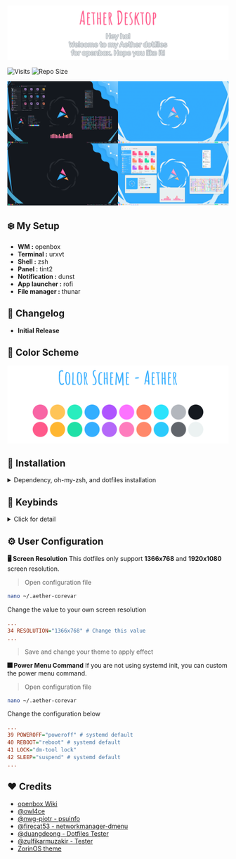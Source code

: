 ![greeting](/Other/greeting.png)

<img alt="Visits" src="https://badges.pufler.dev/visits/ilham25/dotfiles-openbox?style=flat-square&label=&color=success&logo=GitHub&logoColor=white&labelColor=373e4d"/>
<img alt="Repo Size" src="https://github-size-badge.herokuapp.com/ilham25/dotfiles-openbox.svg"/>

![preview](/Other/preview.png)

## :snowflake: My Setup

- **WM :** openbox
- **Terminal :** urxvt
- **Shell :** zsh
- **Panel :** tint2
- **Notification :** dunst
- **App launcher :** rofi
- **File manager :** thunar

## :triangular_flag_on_post: Changelog

- **Initial Release**

## :art: Color Scheme

![color-scheme](/Other/colorscheme.png)

## :wrench: Installation

<details>
  <summary>Dependency, oh-my-zsh, and dotfiles installation</summary>

### :wrench: Dependency Install

<details>
  <summary>Ubuntu based distro</summary>

> **Openbox Window Manager**

```bash
sudo apt install openbox
```

> **Other Dependencies**

```bash
sudo apt install feh rsync python psmisc wireless-tools alsa-utils brightnessctl python3-psutil nitrogen dunst tint2 gsimplecal rofi lxappearance qt5ct qt5-style-plugins lxpolkit xautolock rxvt-unicode xclip scrot jq thunar thunar-archive-plugin thunar-media-tags-plugin thunar-volman ffmpegthumbnailer tumbler w3m w3m-img geany viewnior mpv mpd mpc ncmpcpp pavucontrol parcellite neofetch htop imagemagick ffmpeg playerctl xsettingsd
```

> **Picom**

- ```bash
  sudo apt install build-essential libxext-dev libxcb1-dev libxcb-damage0-dev libxcb-xfixes0-dev libxcb-shape0-dev libxcb-render-util0-dev libxcb-render0-dev libxcb-randr0-dev libxcb-composite0-dev libxcb-image0-dev libxcb-present-dev libxcb-xinerama0-dev libxcb-glx0-dev libpixman-1-dev libdbus-1-dev libconfig-dev libgl1-mesa-dev  libpcre2-dev  libevdev-dev uthash-dev libev-dev libpcre3-dev libx11-xcb-dev ninja-build meson
  ```

- ```bash
  git clone https://github.com/yshui/picom.git && cd picom/
  ```

- ```bash
  git submodule update --init --recursive
  ```

- ```bash
  meson --buildtype=release . build
  ```

- ```bash
  ninja -C build
  ```

- ```bash
  ninja -C build install
  ```

> **psuinfo - Network & CPU Monitor, RAM Usage**

- ```bash
  git clone https://github.com/nwg-piotr/psuinfo.git && cd psuinfo/
  ```

- ```bash
  sudo cp -r {psuinfo,icons} /usr/bin
  ```

> **networkmanager_dmenu install**

- ```bash
  git clone https://github.com/firecat53/networkmanager-dmenu.git && cd networkmanager-dmenu/
  ```

- ```bash
  sudo cp networkmanager_dmenu /usr/bin
  ```

</details>

<details>
  <summary>Arch based</summary>

> :exclamation: For AUR helper, im using **yay**

> :page_with_curl: **Openbox Windows Manager**

```bash
sudo pacman -S openbox
```

> :sound: **Audio**

```bash
sudo pacman -S alsa-utils pulseaudio pulseaudio-alsa
```

> :high_brightness: **Brightness**

```bash
yay -S brightnessctl
```

> :chart_with_upwards_trend: **Network & CPU Monitor, RAM Usage**

```bash
yay -S psuinfo
```

> :signal_strength: **Wireless Tools**

```bash
sudo pacman -S wireless_tools
```

> :hammer: **Other utility (panel, notification, terminal, file manager, etc)**

```bash
yay -S dunst tint2 gsimplecal rofi feh lxappearance qt5ct qt5-styleplugins lxsession xautolock rxvt-unicode-truecolor-wide-glyphs xclip scrot thunar thunar-archive-plugin thunar-media-tags-plugin thunar-volman lxsession tumbler jq w3m geany nano vim viewnior pavucontrol parcellite neofetch htop picom-git gtk2-perl xfce4-power-manager imagemagick playerctl networkmanager-dmenu xsettingsd
```

</details>

After dependencies is installed, you can go further to **[dotfiles installation](#dotfiles-install)** below, or if you want to install oh-my-zsh, you can install it first.

### :diamonds: Oh-my-zsh and zsh (optional)

<details>
  <summary>Click for detail</summary>

> **zsh install**

- Debian based

  ```bash
  sudo apt install zsh
  ```

- Arch based

  ```bash
  sudo pacman -S zsh
  ```

> **oh-my-zsh install**

```bash
chsh -s `which zsh`
sh -c "$(curl -fsSL https://raw.githubusercontent.com/ohmyzsh/ohmyzsh/master/tools/install.sh)" &&
git clone https://github.com/zsh-users/zsh-syntax-highlighting.git ${ZSH_CUSTOM:-~/.oh-my-zsh/custom}/plugins/zsh-syntax-highlighting
git clone https://github.com/zsh-users/zsh-autosuggestions.git ${ZSH_CUSTOM:-~/.oh-my-zsh/custom}/plugins/zsh-autosuggestions
git clone https://github.com/zsh-users/zsh-completions.git ${ZSH_CUSTOM:=~/.oh-my-zsh/custom}/plugins/zsh-completions
```

</details>

### :wrench: Dotfiles Install

<details>
  <summary>Click for detail</summary>

> :file_folder: **General Config**

- ```bash
  git clone https://github.com/ilham25/dotfiles-openbox
  ```

- ```bash
  bash -c 'cd dotfiles-openbox/ && cp -r {.*,*} ~/' &>/dev/null
  ```

- ```bash
  rm -rf ~/README.md && rm -rf ~/LICENSE && rm -rf ~/.git # Delete unnecessary files
  ```

> :nut_and_bolt: **Icons**

- ```bash
  cd ~/.icons/
  ```

- ```bash
  tar -Jxvf oomox-aesthetic-light.tar.xz && tar -Jxvf oomox-aesthetic-dark.tar.xz
  ```

- ```bash
  sudo cp -r {oomox-aesthetic-light,oomox-aesthetic-dark} /usr/share/icons/
  ```

- ```bash
  rm -r ~/.icons/{oomox-aesthetic-light,oomox-aesthetic-dark,*.tar.xz} # Delete unnecessary files
  ```

> :bulb: **Refresh font cache**

```bash
fc-cache -rv
```

Congratulation! You have installed **aether dotfiles** :clap::clap:, next step is you can use learn **[the keybind](#keybinds)** i use in this theme. For the first time using it maybe you need some practice, but as time go on, you will get used of it and doesn't have trouble again!:v:

</details>

</details>

## :black_square_button: Keybinds

<details>
  <summary>Click for detail</summary>

| Key                                    | Action                                  |
| -------------------------------------- | --------------------------------------- |
| <kbd>Mod + C                           | Close Windows                           |
| <kbd>Mod + Shift + Space               | Switch between normal/maximized         |
| <kbd>Mod + Left Click (hold)           | Move Windows                            |
| <kbd>Mod + Right Click (hold)          | Resize Windows                          |
| <kbd>Mod + 1/2/3/4/5/6/7/8/9/0         | Change Workspace                        |
| <kbd>Mod + Shift + 1/2/3/4/5/6/7/8/9/0 | Move active windows to workspace number |
| <kbd>Mod + E                           | Open file manager                       |
| <kbd>Mod + R                           | App launcher                            |
| <kbd>Mod + L                           | Lock Screen                             |
| <kbd>Mod + Return                      | Open terminal                           |
| <kbd>Mod + Shift + E                   | Power Menu                              |
| <kbd>Mod + Shift + C                   | WM Restart                              |
| <kbd>Mod + Print                       | Screenshot Menu                         |

</details>

## :gear: User Configuration

**:desktop_computer: Screen Resolution**
This dotfiles only support **1366x768** and **1920x1080** screen resolution.

> Open configuration file

```bash
nano ~/.aether-corevar
```

Change the value to your own screen resolution

```cfg
...
34 RESOLUTION="1366x768" # Change this value
...
```

> Save and change your theme to apply effect

**:fireworks: Power Menu Command**
If you are not using systemd init, you can custom the power menu command.

> Open configuration file

```bash
nano ~/.aether-corevar
```

Change the configuration below

```cfg
...
39 POWEROFF="poweroff" # systemd default
40 REBOOT="reboot" # systemd default
41 LOCK="dm-tool lock"
42 SLEEP="suspend" # systemd default
...
```

## :heart: Credits

- [openbox Wiki](http://openbox.org/wiki/Help:Contents)
- [@owl4ce](https://github.com/owl4ce/)
- [@nwg-piotr - psuinfo](https://github.com/nwg-piotr)
- [@firecat53 - networkmanager-dmenu](https://github.com/firecat53)
- [@duangdeong - Dotfiles Tester](https://github.com/duangdeong)
- [@zulfikarmuzakir - Tester](https://gitlab.com/zulfikarmuzakir)
- [ZorinOS theme](https://github.com/ZorinOS/zorin-desktop-themes)
